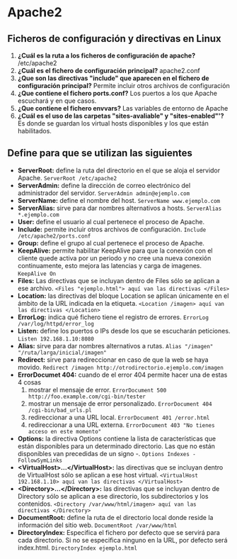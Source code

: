 # Apache2

## Ficheros de configuración y directivas en Linux
1. **¿Cuál es la ruta a los ficheros de configuración de apache?** /etc/apache2
1. **¿Cuál es el fichero de configuración principal?** apache2.conf
1. **¿Que son las directivas "include" que aparecen en el fichero de configuración principal?** Permite incluir otros archivos de configuración
1. **¿Que contiene el fichero ports.conf?** Los puertos a los que Apache escuchará y en que casos.
1. **¿Que contiene el fichero envvars?** Las variables de entorno de Apache
1. **¿Cuál es el uso de las carpetas "sites-avaliable" y "sites-enabled"'?** Es donde se guardan los virtual hosts disponibles y los que están habilitados.

## Define para que se utilizan las siguientes
- **ServerRoot:** define la ruta del directorio en el que se aloja el servidor Apache. `ServerRoot /etc/apache2`
- **ServerAdmin:** define la dirección de correo electrónico del administrador del servidor. `ServerAdmin admin@ejemplo.com`
- **ServerName:** define el nombre del host. `ServerName www.ejemplo.com`
- **ServerAlias:** sirve para dar nombres alternativos a hosts. `ServerAlias *.ejemplo.com`
- **User:** define el usuario al cual pertenece el proceso de Apache.
- **Include:** permite incluir otros archivos de configuración. `Include /etc/apache2/ports.conf`
- **Group:** define el grupo al cual pertenece el proceso de Apache.
- **KeepAlive:** permite habilitar KeepAlive para que la conexión con el cliente quede activa por un periodo y no cree una nueva conexión continuamente, esto mejora las latencias y carga de imagenes. `KeepAlive On`
- **Files:** Las directivas que se incluyan dentro de Files sólo se aplican a ese archivo. `<Files "ejemplo.html"> aquí van las directivas </Files>`
- **Location:** las directivas del bloque Location se aplícan únicamente en el ámbito de la URL indicada en la etiqueta. `<Location /imagen> aquí van las directivas </Location>`
- **ErrorLog:** indica qué fichero tiene el registro de errores. `ErrorLog /var/log/httpd/error_log`
- **Listen:** define los puertos o IPs desde los que se escucharán peticiones. `Listen 192.168.1.10:8080`
- **Alias:** sirve para dar nombres alternativos a rutas. `Alias "/imagen" "/ruta/larga/inicial/imagen"`
- **Redirect:** sirve para redireccionar en caso de que la web se haya movido. `Redirect /imagen http://otrodirectorio.ejemplo.com/imagen`
- **ErrorDocumet 404:** cuando de el error 404 permite hacer una de estas 4 cosas
    1. mostrar el mensaje de error. `ErrorDocument 500 http://foo.example.com/cgi-bin/tester`
    1. mostrar un mensaje de error personalizado. `ErrorDocument 404 /cgi-bin/bad_urls.pl`
    1. redireccionar a una URL local. `ErrorDocument 401 /error.html`
    1. redireccionar a una URL externa. `ErrorDocument 403 "No tienes acceso en este momento"`
- **Options:** la directiva Options contiene la lista de características que están disponibles para un determinado directorio. Las que no están disponibles van precedidas de un signo -. `Options Indexes -FollowSymLinks`
- **\<VirtualHost>…\</VirtualHost>:** las directivas que se incluyan dentro de VirtualHost sólo se aplican a ese host virtual. `<VirtualHost 192.168.1.10> aquí van las directivas </VirtualHost>`
- **\<Directory>…\</Directory>:** las directivas que se incluyan dentro de Directory sólo se aplican a ese directorio, los subdirectorios y los contenidos. `<Directory /var/www/html/imagen> aquí van las directivas </Directory>`
- **DocumentRoot:** define la ruta de el directorio local donde reside la información del sitio web. `DocumentRoot /var/www/html`
- **DirectoryIndex:** Especifica el fichero por defecto que se servirá para cada directorio. Si no se especifica ninguno en la URL, por defecto será index.html. `DirectoryIndex ejemplo.html`